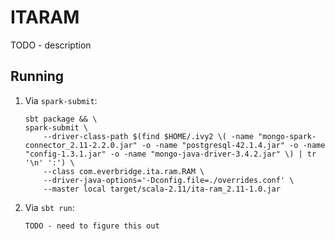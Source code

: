 ITARAM
======

TODO - description

Running
-------

1. Via `spark-submit`:

       sbt package && \
       spark-submit \
           --driver-class-path $(find $HOME/.ivy2 \( -name "mongo-spark-connector_2.11-2.2.0.jar" -o -name "postgresql-42.1.4.jar" -o -name "config-1.3.1.jar" -o -name "mongo-java-driver-3.4.2.jar" \) | tr '\n' ':') \
           --class com.everbridge.ita.ram.RAM \
           --driver-java-options='-Dconfig.file=./overrides.conf' \
           --master local target/scala-2.11/ita-ram_2.11-1.0.jar

2. Via `sbt run`:

       TODO - need to figure this out
